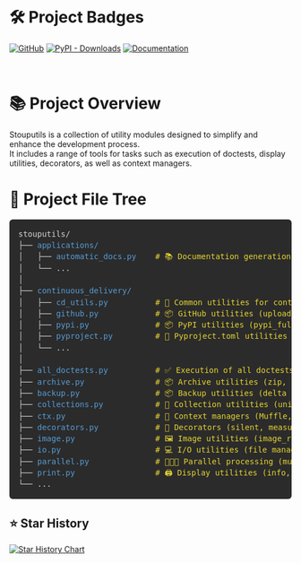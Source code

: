 # 🛠️ Project Badges
[![GitHub](https://img.shields.io/github/v/release/Stoupy51/stouputils?logo=github&label=GitHub)](https://github.com/Stoupy51/stouputils/releases/latest)
[![PyPI - Downloads](https://img.shields.io/pypi/dm/stouputils?logo=python&label=PyPI%20downloads)](https://pypi.org/project/stouputils/)
[![Documentation](https://img.shields.io/github/v/release/Stoupy51/stouputils?logo=sphinx&label=Documentation&color=purple)](https://stoupy51.github.io/stouputils/latest/)

<br>

# 📚 Project Overview
Stouputils is a collection of utility modules designed to simplify and enhance the development process.<br>
It includes a range of tools for tasks such as execution of doctests, display utilities, decorators, as well as context managers.


# 🚀 Project File Tree
<html>
<details style="display: none;">
<summary></summary>
<style>
.code-tree {
	border-radius: 6px; 
	padding: 16px; 
	font-family: monospace; 
	line-height: 1.45; 
	overflow: auto; 
	white-space: pre;
	background-color:rgb(43, 43, 43);
	color: #d4d4d4;
}
.code-tree a {
	color: #569cd6;
	text-decoration: none;
}
.code-tree a:hover {
	text-decoration: underline;
}
.code-tree .comment {
	color:rgb(231, 213, 48);
}
</style>
</details>

<pre class="code-tree">stouputils/
├── <a href="https://stoupy51.github.io/stouputils/latest/modules/stouputils.applications.html">applications/</a>
│   ├── <a href="https://stoupy51.github.io/stouputils/latest/modules/stouputils.applications.automatic_docs.html">automatic_docs.py</a>    <span class="comment"># 📚 Documentation generation utilities (used to create this documentation)</span>
│   └── ...
│
├── <a href="https://stoupy51.github.io/stouputils/latest/modules/stouputils.continuous_delivery.html">continuous_delivery/</a>
│   ├── <a href="https://stoupy51.github.io/stouputils/latest/modules/stouputils.continuous_delivery.cd_utils.html">cd_utils.py</a>          <span class="comment"># 🔧 Common utilities for continuous delivery</span>
│   ├── <a href="https://stoupy51.github.io/stouputils/latest/modules/stouputils.continuous_delivery.github.html">github.py</a>            <span class="comment"># 📦 GitHub utilities (upload_to_github)</span>
│   ├── <a href="https://stoupy51.github.io/stouputils/latest/modules/stouputils.continuous_delivery.pypi.html">pypi.py</a>              <span class="comment"># 📦 PyPI utilities (pypi_full_routine)</span>
│   ├── <a href="https://stoupy51.github.io/stouputils/latest/modules/stouputils.continuous_delivery.pyproject.html">pyproject.py</a>         <span class="comment"># 📝 Pyproject.toml utilities</span>
│   └── ...
│
├── <a href="https://stoupy51.github.io/stouputils/latest/modules/stouputils.all_doctests.html">all_doctests.py</a>          <span class="comment"># ✅ Execution of all doctests for a given path</span>
├── <a href="https://stoupy51.github.io/stouputils/latest/modules/stouputils.archive.html">archive.py</a>               <span class="comment"># 📦 Archive utilities (zip, repair_zip)</span>
├── <a href="https://stoupy51.github.io/stouputils/latest/modules/stouputils.backup.html">backup.py</a>                <span class="comment"># 📦 Backup utilities (delta backup, consolidate)</span>
├── <a href="https://stoupy51.github.io/stouputils/latest/modules/stouputils.collections.html">collections.py</a>           <span class="comment"># 🧰 Collection utilities (unique_list)</span>
├── <a href="https://stoupy51.github.io/stouputils/latest/modules/stouputils.ctx.html">ctx.py</a>                   <span class="comment"># 🚫 Context managers (Muffle, LogToFile)</span>
├── <a href="https://stoupy51.github.io/stouputils/latest/modules/stouputils.decorators.html">decorators.py</a>            <span class="comment"># 🎯 Decorators (silent, measure_time, error_handler, simple_cache)</span>
├── <a href="https://stoupy51.github.io/stouputils/latest/modules/stouputils.image.html">image.py</a>                 <span class="comment"># 🖼️ Image utilities (image_resize)</span>
├── <a href="https://stoupy51.github.io/stouputils/latest/modules/stouputils.io.html">io.py</a>                    <span class="comment"># 💻 I/O utilities (file management, json)</span>
├── <a href="https://stoupy51.github.io/stouputils/latest/modules/stouputils.parallel.html">parallel.py</a>              <span class="comment"># 🧑‍🤝‍🧑 Parallel processing (multiprocessing, multithreading)</span>
├── <a href="https://stoupy51.github.io/stouputils/latest/modules/stouputils.print.html">print.py</a>                 <span class="comment"># 🖨️ Display utilities (info, debug, warning, error)</span>
└── ...
</pre>
</html>

## ⭐ Star History

<html>
	<a href="https://star-history.com/#Stoupy51/stouputils&Date">
		<picture>
			<source media="(prefers-color-scheme: dark)" srcset="https://api.star-history.com/svg?repos=Stoupy51/stouputils&type=Date&theme=dark" />
			<source media="(prefers-color-scheme: light)" srcset="https://api.star-history.com/svg?repos=Stoupy51/stouputils&type=Date" />
			<img alt="Star History Chart" src="https://api.star-history.com/svg?repos=Stoupy51/stouputils&type=Date" />
		</picture>
	</a>
</html>

